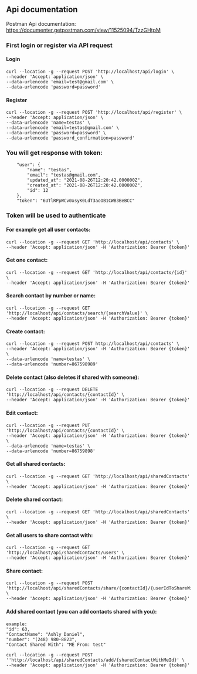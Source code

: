 ## Api documentation ##

Postman Api documentation: https://documenter.getpostman.com/view/11525094/TzzGHtpM

### First login or register via API request ###

#### Login
```
curl --location -g --request POST 'http://localhost/api/login' \
--header 'Accept: application/json' \
--data-urlencode 'email=test@gmail.com' \
--data-urlencode 'password=password'
```

#### Register
```
curl --location -g --request POST 'http://localhost/api/register' \
--header 'Accept: application/json' \
--data-urlencode 'name=testas' \
--data-urlencode 'email=testas@gmail.com' \
--data-urlencode 'password=password' \
--data-urlencode 'password_confirmation=password'
```

### You will get response with token:

```
    "user": {
        "name": "testas",
        "email": "testas@gmail.com",
        "updated_at": "2021-08-26T12:20:42.000000Z",
        "created_at": "2021-08-26T12:20:42.000000Z",
        "id": 12
    },
    "token": "6UTlRPpWCv0xsyK0LdT3aoOB1CWB3BeBCC"
```

### Token will be used to authenticate

#### For example get all user contacts:

```
curl --location -g --request GET 'http://localhost/api/contacts' \
--header 'Accept: application/json' -H 'Authorization: Bearer {token}'
```

#### Get one contact:

```
curl --location -g --request GET 'http://localhost/api/contacts/{id}' \
--header 'Accept: application/json' -H 'Authorization: Bearer {token}'
```

#### Search contact by number or name:

```
curl --location -g --request GET 'http://localhost/api/contacts/search/{searchValue}' \
--header 'Accept: application/json' -H 'Authorization: Bearer {token}'
```

#### Create contact:

```
curl --location -g --request POST http://localhost/api/contacts' \
--header 'Accept: application/json' -H 'Authorization: Bearer {token}' \
--data-urlencode 'name=testas' \
--data-urlencode 'number=867598989'
```

#### Delete contact (also deletes if shared with someone):

```
curl --location -g --request DELETE 'http://localhost/api/contacts/{contactId}' \
--header 'Accept: application/json' -H 'Authorization: Bearer {token}'
```

#### Edit contact:

```
curl --location -g --request PUT 'http://localhost/api/contacts/{contactId}' \
--header 'Accept: application/json' -H 'Authorization: Bearer {token}' \
--data-urlencode 'name=testas' \
--data-urlencode 'number=86759898'
```

#### Get all shared contacts:

```
curl --location -g --request GET 'http://localhost/api/sharedContacts' \
--header 'Accept: application/json' -H 'Authorization: Bearer {token}'
```

#### Delete shared contact:

```
curl --location -g --request GET 'http://localhost/api/sharedContacts' \
--header 'Accept: application/json' -H 'Authorization: Bearer {token}'
```

#### Get all users to share contact with:

```
curl --location -g --request GET 'http://localhost/api/sharedContacts/users' \
--header 'Accept: application/json' -H 'Authorization: Bearer {token}'
```

#### Share contact:

```
curl --location -g --request POST 'http://localhost/api/sharedContacts/share/{contactId}/{userIdToShareWith}' \
--header 'Accept: application/json' -H 'Authorization: Bearer {token}'
```

#### Add shared contact (you can add contacts shared with you):

```
example:
"id": 63,
"ContactName": "Ashly Daniel",
"number": "(248) 980-8823",
"Contact Shared With": "ME From: test"
```

```
curl --location -g --request POST ''http://localhost/api/sharedContacts/add/{sharedContactWithMeId}' \
--header 'Accept: application/json' -H 'Authorization: Bearer {token}'
```